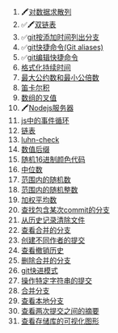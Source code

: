 
1. 🖍️[对数据求散列](https://www.30secondsofcode.org/js/s/hash-sha-256/)
2. ✅🖍️[双链表](https://www.30secondsofcode.org/js/s/data-structures-doubly-linked-list/)
3. ✅[git按添加时间列出分支](https://www.30secondsofcode.org/git/s/sort-branches-by-date/)
4. ✅[git快捷命令(Git aliases)](https://www.30secondsofcode.org/git/s/aliases/)
5. ✅[git编辑快捷命令](https://www.30secondsofcode.org/git/s/edit-config/)
6. [格式化持续时间](https://www.30secondsofcode.org/js/s/format-duration/)
7. [最大公约数和最小公倍数](https://www.30secondsofcode.org/js/s/gcd-lcm/)
8. [笛卡尔积](https://www.30secondsofcode.org/js/s/cartesian-product/)
9. [数组的叉值](https://www.30secondsofcode.org/js/s/cross-product-of-arrays/)
10. 🖍️[Nodejs服务器](https://www.30secondsofcode.org/js/s/nodejs-static-file-server/)
11. [js中的事件循环](https://www.30secondsofcode.org/js/s/event-loop-explained/)
12. [链表](https://www.30secondsofcode.org/js/s/data-structures-linked-list/)
13. [luhn-check](https://www.30secondsofcode.org/js/s/luhn-check/)
14. [数值后缀](https://www.30secondsofcode.org/js/s/to-ordinal-suffix/)
15. [随机16进制颜色代码](https://www.30secondsofcode.org/js/s/random-hex-color-code/)
16. [中位数](https://www.30secondsofcode.org/js/s/median/)
17. [范围内的随机数](https://www.30secondsofcode.org/js/s/random-number-in-range/)
18. [范围内的随机整数](https://www.30secondsofcode.org/js/s/random-integer-in-range/)
19. [加权平均数](https://www.30secondsofcode.org/js/s/weighted-average/)
20. [查找包含某次commit的分支](https://www.30secondsofcode.org/git/s/branches-containing-commit/)
21. [从历史记录清除文件](https://www.30secondsofcode.org/git/s/purge-file/)
22. [查看合并的分支](https://www.30secondsofcode.org/git/s/view-merged-branches/)
23. [创建不同作者的提交](https://www.30secondsofcode.org/git/s/set-or-amend-commit-author/)
24. [查看撤销历史](https://www.30secondsofcode.org/git/s/view-undo-history/)
25. [删除合并的分支](https://www.30secondsofcode.org/git/s/delete-merged-branches/)
26. [git快进模式](https://www.30secondsofcode.org/git/s/fast-forward-merge/)
27. [操作特定字符串的提交](https://www.30secondsofcode.org/git/s/view-commits-by-string/)
28. [合并分支](https://www.30secondsofcode.org/git/s/merge-branch-merge-commit/)
29. [查看本地分支](https://www.30secondsofcode.org/git/s/view-all-branches/)
30. [查看两次提交之间的摘要](https://www.30secondsofcode.org/git/s/view-changes-summary/)
31. [查看存储库的可视化图形](https://www.30secondsofcode.org/git/s/view-commit-graph/)